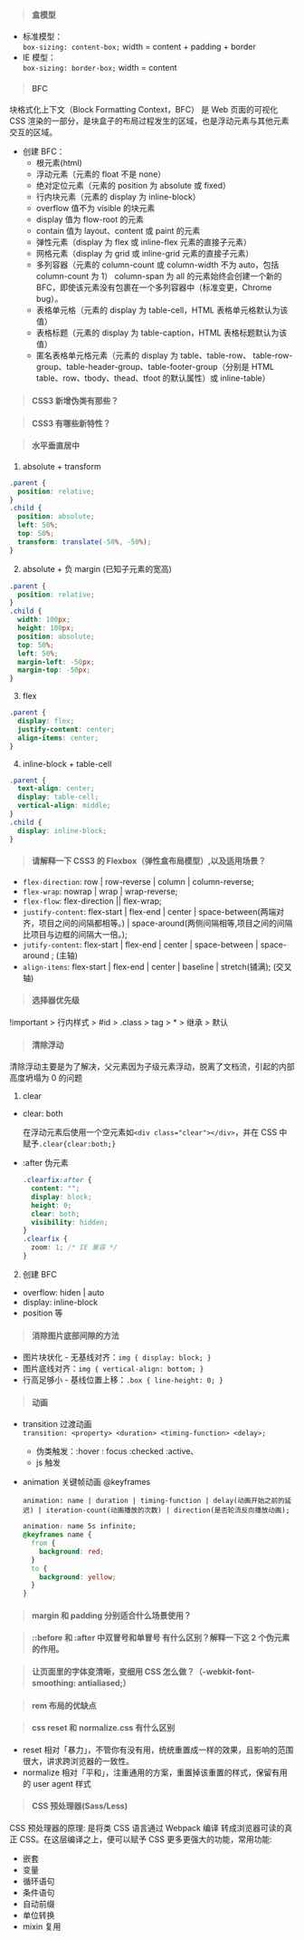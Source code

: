 > #### 盒模型

- 标准模型：  
  `box-sizing: content-box;` width = content + padding + border
- IE 模型：  
  `box-sizing: border-box;` width = content

> #### BFC

块格式化上下文（Block Formatting Context，BFC） 是 Web 页面的可视化 CSS 渲染的一部分，是块盒子的布局过程发生的区域，也是浮动元素与其他元素交互的区域。

- 创建 BFC：
  - 根元素(html)
  - 浮动元素（元素的 float 不是 none）
  - 绝对定位元素（元素的 position 为 absolute 或 fixed）
  - 行内块元素（元素的 display 为 inline-block）
  - overflow 值不为 visible 的块元素
  - display 值为 flow-root 的元素
  - contain 值为 layout、content 或 paint 的元素
  - 弹性元素（display 为 flex 或 inline-flex 元素的直接子元素）
  - 网格元素（display 为 grid 或 inline-grid 元素的直接子元素）
  - 多列容器（元素的 column-count 或 column-width 不为 auto，包括 column-count 为 1）
    column-span 为 all 的元素始终会创建一个新的 BFC，即使该元素没有包裹在一个多列容器中（标准变更，Chrome bug）。
  - 表格单元格（元素的 display 为 table-cell，HTML 表格单元格默认为该值）
  - 表格标题（元素的 display 为 table-caption，HTML 表格标题默认为该值）
  - 匿名表格单元格元素（元素的 display 为 table、table-row、 table-row-group、table-header-group、table-footer-group（分别是 HTML table、row、tbody、thead、tfoot 的默认属性）或 inline-table）

> #### CSS3 新增伪类有那些？

> #### CSS3 有哪些新特性？

> #### 水平垂直居中

1. absolute + transform

```css
.parent {
  position: relative;
}
.child {
  position: absolute;
  left: 50%;
  top: 50%;
  transform: translate(-50%, -50%);
}
```

2. absolute + 负 margin (已知子元素的宽高)

```css
.parent {
  position: relative;
}
.child {
  width: 100px;
  height: 100px;
  position: absolute;
  top: 50%;
  left: 50%;
  margin-left: -50px;
  margin-top: -50px;
}
```

3. flex

```css
.parent {
  display: flex;
  justify-content: center;
  align-items: center;
}
```

4. inline-block + table-cell

```css
.parent {
  text-align: center;
  display: table-cell;
  vertical-align: middle;
}
.child {
  display: inline-block;
}
```

> #### 请解释一下 CSS3 的 Flexbox（弹性盒布局模型）,以及适用场景？

- `flex-direction`: row | row-reverse | column | column-reverse;
- `flex-wrap`: nowrap | wrap | wrap-reverse;
- `flex-flow`: flex-direction || flex-wrap;
- `justify-content`: flex-start | flex-end | center | space-between(两端对齐，项目之间的间隔都相等。) | space-around(两侧间隔相等,项目之间的间隔比项目与边框的间隔大一倍。);
- `jutify-content`: flex-start | flex-end | center | space-between | space-around ; (主轴)
- `align-items`: flex-start | flex-end | center | baseline | stretch(铺满); (交叉轴)

> #### 选择器优先级

!important > 行内样式 > #id > .class > tag > \* > 继承 > 默认

> #### 清除浮动

清除浮动主要是为了解决，父元素因为子级元素浮动，脱离了文档流，引起的内部高度坍塌为 0 的问题

1. clear

- clear: both

  在浮动元素后使用一个空元素如`<div class="clear"></div>`，并在 CSS 中赋予`.clear{clear:both;}`

- :after 伪元素

  ```css
  .clearfix:after {
    content: "";
    display: block;
    height: 0;
    clear: both;
    visibility: hidden;
  }
  .clearfix {
    zoom: 1; /* IE 兼容 */
  }
  ```

2. 创建 BFC

- overflow: hiden | auto
- display: inline-block
- position 等

> #### 消除图片底部间隙的方法

- 图片块状化 - 无基线对齐：`img { display: block; }`
- 图片底线对齐：`img { vertical-align: bottom; }`
- 行高足够小 - 基线位置上移：`.box { line-height: 0; }`

> #### 动画

- transition 过渡动画  
  `transition: <property> <duration> <timing-function> <delay>;`
  - 伪类触发：:hover : focus :checked :active、
  - js 触发
- animation 关键帧动画 @keyframes

  `animation: name | duration | timing-function | delay(动画开始之前的延迟) | iteration-count(动画播放的次数) | direction(是否轮流反向播放动画);`

  ```css
  animation: name 5s infinite;
  @keyframes name {
    from {
      background: red;
    }
    to {
      background: yellow;
    }
  }
  ```

> #### margin 和 padding 分别适合什么场景使用？

> #### ::before 和 :after 中双冒号和单冒号 有什么区别？解释一下这 2 个伪元素的作用。

> #### 让页面里的字体变清晰，变细用 CSS 怎么做？（-webkit-font-smoothing: antialiased;）

> #### rem 布局的优缺点

> #### css reset 和 normalize.css 有什么区别

- reset 相对「暴力」，不管你有没有用，统统重置成一样的效果，且影响的范围很大，讲求跨浏览器的一致性。
- normalize 相对「平和」，注重通用的方案，重置掉该重置的样式，保留有用的 user agent 样式

> #### CSS 预处理器(Sass/Less)

CSS 预处理器的原理: 是将类 CSS 语言通过 Webpack 编译 转成浏览器可读的真正 CSS。在这层编译之上，便可以赋予 CSS 更多更强大的功能，常用功能:

- 嵌套
- 变量
- 循环语句
- 条件语句
- 自动前缀
- 单位转换
- mixin 复用
